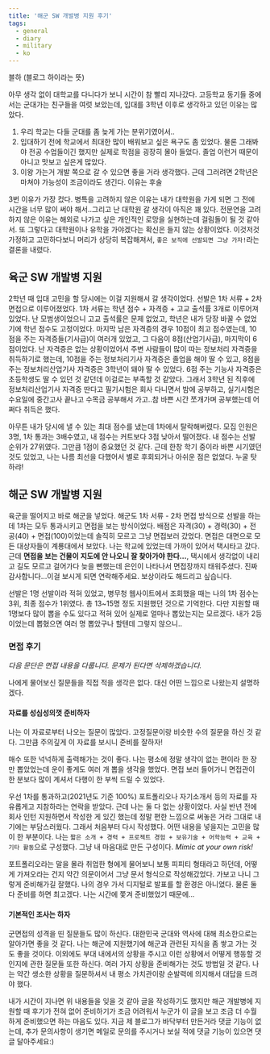 ```yaml
---
title: '해군 SW 개발병 지원 후기'
tags:
  - general
  - diary
  - military
  - ko
---
```


블하 (블로그 하이라는 뜻)

아무 생각 없이 대학교를 다니다가 보니 시간이 참 빨리 지나갔다. 고등학교 동기들 중에서는 군대가는 친구들을 여럿 보았는데, 입대를 3학년 이후로 생각하고 있던 이유는 많았다.

1. 우리 학교는 다들 군대를 좀 늦게 가는 분위기였어서..
2. 입대하기 전에 학교에서 최대한 많이 배워보고 싶은 욕구도 좀 있었다. 물론 그래봐야 전공 수업들이긴 했지만 실제로 학점을 굉장히 몰아 들었다. 졸업 이런거 때문이 아니고 맛보고 싶은게 많았다.
3. 이왕 가는거 개발 쪽으로 갈 수 있으면 좋을 거라 생각했다. 근데 그러려면 2학년은 마쳐야 가능성이 조금이라도 생긴다. 이유는 후술

3번 이유가 가장 컸다. 병특을 고려하지 않은 이유는 내가 대학원을 가게 되면 그 전에 시간을 너무 많이 써야 해서..그리고 난 대학원 갈 생각이 아직은 꽤 있다. 전문연을 고려하지 않은 이유는 해외로 나가고 싶은 개인적인 로망을 실현하는데 걸림돌이 될 것 같아서. 또 그렇다고 대학원이나 유학을 가야겠다는 확신은 들지 않는 상황이었다. 이것저것 가정하고 고민하다보니 머리가 상당히 복잡해져서, `좋은 보직에 선발되면 그냥 가자!`라는 결론을 내렸다.

## 육군 SW 개발병 지원

2학년 때 입대 고민을 할 당시에는 이걸 지원해서 갈 생각이었다. 선발은 1차 서류 + 2차 면접으로 이루어졌었다. 1차 서류는 학년 점수 + 자격증 + 고교 출석률 3개로 이루어져 있었다. 난 모범생이었으니 고교 출석률은 문제 없었고, 학년은 내가 당장 바꿀 수 없었기에 학년 점수도 고정이었다. 마지막 남은 자격증의 경우 10점이 최고 점수였는데, 10점을 주는 자격증들(기사급)이 여러개 있었고, 그 다음이 8점(산업기사급), 마지막이 6점이었다. 난 자격증은 없는 상황이었어서 주변 사람들이 많이 따는 정보처리 자격증을 취득하기로 했는데, 10점을 주는 정보처리기사 자격증은 졸업을 해야 딸 수 있고, 8점을 주는 정보처리산업기사 자격증은 3학년이 돼야 딸 수 있었다. 6점 주는 기능사 자격증은 초등학생도 딸 수 있던 것 같던데 이걸로는 부족할 것 같았다. 그래서 3학년 된 직후에 정보처리산업기사 자격증 딴다고 필기시험은 회사 다니면서 밤에 공부하고, 실기시험은 수요일에 중간고사 끝나고 수목금 공부해서 가고..참 바쁜 시간 쪼개가며 공부했는데 어쩌다 취득은 했다.

아무튼 내가 당시에 낼 수 있는 최대 점수를 냈는데 1차에서 탈락해버렸다. 모집 인원은 3명, 1차 통과는 3배수였고, 내 점수는 커트보다 3점 낮아서 떨어졌다. 내 점수는 선발 순위가 27위였다. 그만큼 1점이 중요했던 것 같다. 근데 한창 학기 중이라 바쁜 시기였던 것도 있었고, 나는 나름 최선을 다했어서 별로 후회되거나 아쉬운 점은 없었다. 누굴 탓하랴!

## 해군 SW 개발병 지원

육군을 떨어지고 바로 해군을 넣었다. 해군도 1차 서류 - 2차 면접 방식으로 선발을 하는데 1차는 모두 통과시키고 면접을 보는 방식이었다. 배점은 자격(30) + 경력(30) + 전공(40) + 면접(100)이었는데 솔직히 모르고 그냥 면접보러 갔었다. 면접은 대면으로 모든 대상자들이 계룡대에서 보았다. 나는 학교에 있었는데 가까이 있어서 택시타고 갔다. 근데 **면접을 보는 건물이 지도에 안 나오니 잘 찾아가야 한다...**, 택시에서 생각없이 내리고 길도 모르고 걸어가다 늦을 뻔했는데 은인이 나타나서 면접장까지 태워주셨다. 진짜 감사합니다...이걸 보시게 되면 연락해주세요. 보상이라도 해드리고 싶습니다.

선발은 1명 선발이라 적혀 있었고, 병무청 웹사이트에서 조회했을 때는 나의 1차 점수는 3위, 최종 점수가 1위였다. 총 13~15명 정도 지원했던 것으로 기억한다. 다만 지원할 때 1명보다 많이 뽑을 수도 있다고 적혀 있어 실제로 얼마나 뽑았는지는 모르겠다. 내가 2등이었는데 뽑혔으면 여러 명 뽑았구나 할텐데 그렇지 않으니..

### 면접 후기

_다음 문단은 면접 내용을 다룹니다. 문제가 된다면 삭제하겠습니다._

나에게 물어보신 질문들을 직접 적을 생각은 없다. 대신 어떤 느낌으로 나왔는지 설명하겠다.

#### 자료를 성심성의껏 준비하자

나는 이 자료로부터 나오는 질문이 많았다. 고정질문이랑 비슷한 수의 질문을 하신 것 같다. 그만큼 주의깊게 이 자료를 보시니 준비를 잘하자!

매수 또한 넉넉하게 출력해가는 것이 좋다. 나는 평소에 정말 생각이 없는 편이라 한 장만 뽑았었는데 운이 좋게도 여러 개 뽑을 생각을 했었다. 면접 보러 들어가니 면접관이 한 분보다 많이 계셔서 다행이 한 부씩 드릴 수 있었다.

우선 1차를 통과하고(2021년도 기준 100%) 포트폴리오나 자기소개서 등의 자료를 자유롭게고 지참하라는 연락을 받았다. 근데 나는 둘 다 없는 상황이었다. 사실 반년 전에 회사 인턴 지원하면서 작성한 게 있긴 했는데 정말 편한 느낌으로 써놓은 거라 그대로 내기에는 부담스러웠다. 그래서 처음부터 다시 작성했다. 어떤 내용을 넣을지는 고민을 많이 한 부분이다. 나는 `짧은 소개 + 경력 + 프로젝트 경험 + 보유기술 + 어학능력 + 교육 + 기타 활동`으로 구성했다. 그냥 내 마음대로 만든 구성이다. _Mimic at your own risk!_

포트폴리오라는 말을 몰라 취업한 형에게 물어보니 보통 피피티 형태라고 하던데, 어떻게 가져오라는 건지 약간 의문이어서 그냥 문서 형식으로 작성해갔었다. 가보고 나니 그렇게 준비해가길 잘했다. 나의 경우 가서 디지털로 발표를 할 환경은 아니었다. 물론 둘 다 준비를 하면 최고겠다. 나는 시간에 쫓겨 준비했었기 때문에...

#### 기본적인 조사는 하자

군면접의 성격을 띤 질문들도 많이 하신다. 대한민국 군대와 역사에 대해 최소한으로는 알아가면 좋을 것 같다. 나는 해군에 지원했기에 해군과 관련된 지식을 좀 쌓고 가는 것도 좋을 것이다.
이외에도 부대 내에서의 상황을 주시고 이런 상황에서 어떻게 행동할 것인지에 관한 질문들 또한 하신다. 여러 가지 상황을 준비해가는 것도 방법일 것 같다. 나는 약간 생소한 상황을 질문하셔서 내 평소 가치관이랑 순발력에 의지해서 대답을 드려야 했다.

내가 시간이 지나면 위 내용들을 잊을 것 같아 글을 작성하기도 했지만 해군 개발병에 지원할 때 후기가 전혀 없어 준비하기가 조금 어려워서 누군가 이 글을 보고 조금 더 수월하게 준비했으면 하는 마음도 있다. 지금 제 블로그가 바닥부터 만든거라 댓글 기능이 없는데, 추가 문의사항이 생기면 메일로 문의를 주시거나 보실 적에 댓글 기능이 있으면 댓글 달아주세요:)
